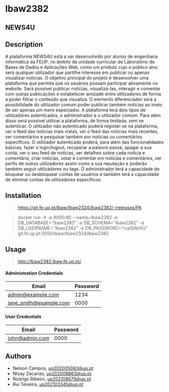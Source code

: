 # lbaw2382

## NEWS4U

## Description

A plataforma NEWS4U está a ser desenvolvido por alunos de engenharia informática da FEUP, no âmbito da unidade curricular de Laboratório de Bases de Dados e Aplicações Web, como um produto cujo o público alvo será qualquer utilizador que partilhe interesse em publicar ou apenas visualizar notícias.
O objetivo principal do projeto é desenvolver uma plataforma que permita que os usuários possam participar ativamente no website. Será possível publicar notícias, visualizá-las, interagir e comentar com outras publicações e estabelecer amizade entre utilizadores de forma a poder filtrar o conteúdo que visualiza. O elemento diferenciador será a possibilidade do utilizador comum poder publicar também notícias ao invés de ser apenas um mero espectador.
A plataforma terá dois tipos de utilizadores autenticados, o administrador e o utilizador comum. Para além disso será possível utilizar a plataforma, de forma limitada, sem se autenticar.
O utilizador não autenticado poderá registar-se na plataforma, ver o feed das notícias mais vistas, ver o feed das notícias mais recentes, ver comentários e pesquisar também por notícias ou comentários específicos.
O utilizador autenticado poderá, para além das funcionalidades básicas, fazer o login/logout, recuperar a palavra-passe, apagar a sua conta, ver o seu feed de notícias, ver detalhes sobre cada notícia e comentário, criar notícias, votar e comentar em notícias e comentários, ver perfis de outros utilizadores assim como a sua reputação e poderão também seguir utilizadores ou tags.
O administrador terá a capacidade de bloquear ou desbloquear contas de usuários e também terá a capacidade de eliminar contas de utilizadores específicos.

## Installation

> https://git.fe.up.pt/lbaw/lbaw2324/lbaw2382/-/releases/PA

> docker run -it -p 8000:80 --name=lbaw2382 -e DB_DATABASE="lbaw2382" -e DB_SCHEMA="lbaw2382" -e DB_USERNAME="lbaw2382" -e DB_PASSWORD="rcpSWcHJ" git.fe.up.pt:5050/lbaw/lbaw2324/lbaw2382

## Usage

> http://lbaw2382.lbaw.fe.up.pt/

#### Administration Credentials

| Email | Password |
|-------|----------|
| admin@example.com | 1234 |
| jane_smith@example.com | 0000 |

#### User Credentials

| Email | Password |
|-------|----------|
| john@admin.com | 0000 |


## Authors

- Nelson Campos, up202005083@up.pt
- Ntsay Zacarias, up202008863@up.pt
- Rodrigo Ribeiro, up202108679@up.pt
- Rui Teixeira, up202103345@up.pt

